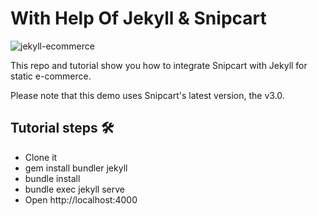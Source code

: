 # With Help Of Jekyll & Snipcart

![jekyll-ecommerce](https://snipcart.com/media/204664/jekyll-ecommerce.png)

This repo and tutorial show you how to integrate Snipcart with Jekyll for static e-commerce.

Please note that this demo uses Snipcart's latest version, the v3.0.

## Tutorial steps 🛠

- Clone it
- gem install bundler jekyll
- bundle install
- bundle exec jekyll serve
- Open http://localhost:4000

